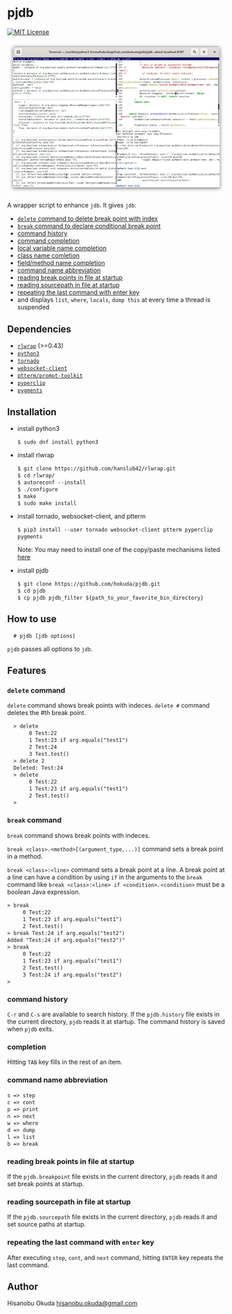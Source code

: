pjdb
====

[![MIT License](http://img.shields.io/badge/license-MIT-blue.svg?style=flat-square)][license]

[license]: https://github.com/hokuda/pjdb/blob/master/LICENSE

![screen-shot](screen-shot.png)

A wrapper script to enhance `jdb`. It gives `jdb`:

* [`delete` command to delete break point with index](#delete-command)
* [`break` command to declare conditional break point](#break-command)
* [command history](#command-history)
* [command completion](#completion)
* [local variable name completion](#completion)
* [class name comletion](#completion)
* [field/method name completion](#completion)
* [command name abbreviation](#command-name-abbreviation)
* [reading break points in file at startup](#reading-break-points-in-file-at-startup)
* [reading sourcepath in file at startup](#reading-sourcepath-in-file-at-startup)
* [repeating the last command with enter key](#repeating-the-last-command-with-enter-key)
* and displays `list`, `where`, `locals`, `dump this` at every time a thread is suspended


Dependencies
------------

* [`rlwrap`](https://github.com/hanslub42/rlwrap) (>=0.43)
* [`python3`](https://www.python.org/)
* [`tornado`](http://www.tornadoweb.org/en/stable/)
* [`websocket-client`](https://github.com/websocket-client/websocket-client)
* [`ptterm/prompt-toolkit`](https://github.com/prompt-toolkit/ptterm)
* [`pyperclip`](https://github.com/asweigart/pyperclip)
* [`pygments`](https://github.com/pygments/pygments)


Installation
------------

* install python3

      $ sudo dnf install python3

* install rlwrap

      $ git clone https://github.com/hanslub42/rlwrap.git
      $ cd rlwrap/
      $ autoreconf --install
      $ ./configure 
      $ make
      $ sudo make install

* install tornado, websocket-client, and ptterm

      $ pip3 install --user tornado websocket-client ptterm pyperclip pygments

  Note: You may need to install one of the copy/paste mechanisms listed [here](https://pyperclip.readthedocs.io/en/latest/index.html#not-implemented-error)

* install pjdb

      $ git clone https://github.com/hokuda/pjdb.git
      $ cd pjdb
      $ cp pjdb pjdb_filter ${path_to_your_favorite_bin_directory}


How to use
----------

      # pjdb [jdb options]

`pjdb` passes all options to `jdb`.


Features
--------

### `delete` command

  `delete` command shows break points with indeces. `delete #` command deletes the #th break point.

      > delete
           0 Test:22
           1 Test:23 if arg.equals("test1")
           2 Test:24
           3 Test.test()
      > delete 2
      Deleted: Test:24
      > delete
           0 Test:22
           1 Test:23 if arg.equals("test1")
           2 Test.test()
      > 

### `break` command

`break` command shows break points with indeces.

`break <class>.<method>[(argument_type,...)]` command sets a break point in a method.

`break <class>:<line>` command sets a break point at a line. A break point at a line can have a condition by using `if` in the arguments to the `break` command like `break <class>:<line> if <condition>`. `<condition>` must be a boolean Java expression.

    > break
         0 Test:22
         1 Test:23 if arg.equals("test1")
         2 Test.test()
    > break Test:24 if arg.equals("test2")
    Added "Test:24 if arg.equals("test2")"
    > break
         0 Test:22
         1 Test:23 if arg.equals("test1")
         2 Test.test()
         3 Test:24 if arg.equals("test2")
    > 

### command history

`C-r` and `C-s` are available to search history. If the `pjdb.history` file exists in the current directory, `pjdb` reads it at startup. The command history is saved when `pjdb` exits.

### completion

Hitting `TAB` key fills in the rest of an item.

### command name abbreviation

    s => step
    c => cont
    p => print
    n => next
    w => where
    d => dump
    l => list
    b => break

### reading break points in file at startup

If the `pjdb.breakpoint` file exists in the current directory, `pjdb` reads it and set break points at startup.

### reading sourcepath in file at startup

If the `pjdb.sourcepath` file exists in the current directory, `pjdb` reads it and set source paths at startup.
  
### repeating the last command with `enter` key

After executing `step`, `cont`, and `next` command, hitting `ENTER` key repeats the last command.


Author
------

Hisanobu Okuda hisanobu.okuda@gmail.com
